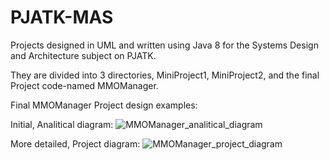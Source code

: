 # PJATK-MAS
Projects designed in UML and written using Java 8 for the Systems Design and Architecture subject on PJATK.

They are divided into 3 directories, MiniProject1, MiniProject2, and the final Project code-named MMOManager.

Final MMOManager Project design examples:

Initial, Analitical diagram:
![MMOManager_analitical_diagram](https://github.com/user-attachments/assets/9610a246-da35-484e-8f80-ffca9c088d75)

More detailed, Project diagram:
![MMOManager_project_diagram](https://github.com/user-attachments/assets/411643ab-775f-4108-b7cf-24bf511e1880)
